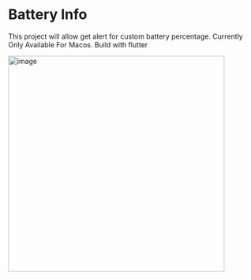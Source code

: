 # Battery Info

This project will allow get alert for custom battery percentage. Currently Only Available For Macos. Build with flutter


<img width="438" alt="image" src="https://user-images.githubusercontent.com/19519527/179127315-aec019aa-7bbe-420b-8192-bb24a3f1003e.png">
